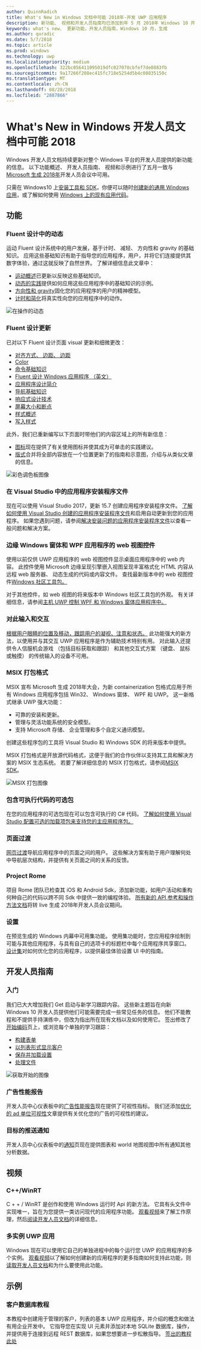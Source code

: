```yaml
---
author: QuinnRadich
title: What's New in Windows 文档中可能 2018年-开发 UWP 应用程序
description: 新功能、 视频和开发人员指南均已添加到年 5 月 2018年 Windows 10 开发人员文档和 Microsoft 内部会议。
keywords: what's new、 更新功能，开发人员指南，Windows 10 月，生成
ms.author: quradic
ms.date: 5/7/2018
ms.topic: article
ms.prod: windows
ms.technology: uwp
ms.localizationpriority: medium
ms.openlocfilehash: 322bc056411095019dfc027078cbfef7de0883fb
ms.sourcegitcommit: 9a17266f208ec415fc718e5254d5b4c08835150c
ms.translationtype: MT
ms.contentlocale: zh-CN
ms.lasthandoff: 08/28/2018
ms.locfileid: "2887866"
---
```

# <a name="whats-new-in-the-windows-developer-docs-in-may-2018"></a>What's New in Windows 开发人员文档中可能 2018

Windows 开发人员文档持续更新对整个 Windows 平台的开发人员提供的新功能的信息。 以下功能概述、 开发人员指南、 视频和示例进行了五月一致与[Microsoft 生成 2018年](https://www.microsoft.com/build)开发人员会议中可用。

只需在 Windows10 上[安装工具和 SDK](http://go.microsoft.com/fwlink/?LinkId=821431)，你便可以随时[创建新的通用 Windows 应用](../get-started/create-uwp-apps.md)，或了解如何使用 [Windows 上的现有应用代码](../porting/index.md)。

## <a name="features"></a>功能

### <a name="motion-in-fluent-design"></a>Fluent 设计中的动态

运动 Fluent 设计系统中的用户发展，基于计时、 减轻、 方向性和 gravity 的基础知识。 应用这些基础知识有助于指导您的应用程序，用户，并将它们连接提供其数字体验，通过这就反映了自然世界。 了解详细信息此文章中：

* [运动概述](../design/motion/index.md)已更新以反映这些基础知识。
* [动态的实践](../design/motion/motion-in-practice.md)提供如何应用这些应用程序中的基础知识的示例。
* [方向性和 gravity](../design/motion/directionality-and-gravity.md)固化您的应用程序的用户的精神模型。
* [计时和简化](../design/motion/timing-and-easing.md)将真实性向您的应用程序中的动作。

![在操作的动态](../design/motion/images/contextual.gif)

### <a name="fluent-design-updates"></a>Fluent 设计更新

已对以下 Fluent 设计页面 visual 更新和细微更改：

* [对齐方式、 边距、 边距](../design/layout/alignment-margin-padding.md)
* [Color](../design/style/color.md)
* [命令基础知识](../design/basics/commanding-basics.md)
* [Fluent 设计 Windows 应用程序 （英文）](../design/fluent-design-system/index.md)
* [应用程序设计简介](../design/basics/design-and-ui-intro.md)
* [导航基础知识](../design/basics/navigation-basics.md)
* [响应式设计技术](../design/layout/responsive-design.md)
* [屏幕大小和断点](../design/layout/screen-sizes-and-breakpoints-for-responsive-design.md)
* [样式概述](../design/style/index.md)
* [写入样式](../design/style/writing-style.md)

此外，我们已重新编写以下页面时带他们的内容区域上的所有新信息：

* [图标](../design/style/icons.md)现在提供了有关使用图标并使其成为可单击的实践建议。
* [版式](../design/style/typography.md)合并将全部内容放在一个位置更新了的指南和示意图，介绍与从类似文章的信息。

![彩色调色板图像](../design/style/images/color/accent-color-palette.svg)

### <a name="app-installer-files-in-visual-studio"></a>在 Visual Studio 中的应用程序安装程序文件

现在可以使用 Visual Studio 2017，更新 15.7 创建应用程序安装程序文件。 [了解如何使用 Visual Studio 创建的应用程序安装程序文件](../packaging/create-appinstallerfile-vs.md)和启用自动更新到您的应用程序。 如果您遇到问题，请参阅[解决安装问题的应用程序安装程序文件](../packaging/troubleshoot-appinstaller-issues.md)以查看一般问题和解决方案。

### <a name="edge-webview-control-for-windows-forms-and-wpf-applications"></a>边缘 Windows 窗体和 WPF 应用程序的 web 视图控件

使用以前仅供 UWP 应用程序的 web 视图控件显示桌面应用程序中的 web 内容。 此控件使用 Microsoft 边缘呈现引擎嵌入视图呈现丰富格式化 HTML 内容从远程 web 服务器、 动态生成的代码或内容文件。 查找最新版本中的 web 视图控件[Windows 社区工具包。](https://docs.microsoft.com/windows/uwpcommunitytoolkit/)

对于其他控件，如 web 视图的将来版本中 Windows 社区工具包的外观。 有关详细信息，请参阅[主机 UWP 控制 WPF 和 Windows 窗体应用程序中。](https://docs.microsoft.com/windows/uwp/xaml-platform/xaml-host-controls)

### <a name="gaze-input-and-interactions"></a>对此输入和交互

[根据用户眼睛的位置及移动，跟踪用户的凝视、注意和状态。](../design/input/gaze-interactions.md) 此功能强大的新方法，以使用并与其交互 UWP 应用程序是作为辅助技术特别有用。 对此输入还提供令人信服机会游戏 （包括目标获取和跟踪） 和其他交互式方案 （键盘、 鼠标或触摸） 的传统输入的设备不可用。

### <a name="msix-packaging-format"></a>MSIX 打包格式

MSIX 宣布 Microsoft 生成 2018年大会，为新 containerization 包格式应用于所有 Windows 应用程序包括 Win32、 Windows 窗体、 WPF 和 UWP。 这一新格式继承 UWP 强大功能：

* 可靠的安装和更新。 
* 管理与灵活功能系统的安全模型。
* 支持 Microsoft 存储、 企业管理和多个自定义通讯模型。

创建这些程序包的工具将 Visual Studio 和 Windows SDK 的将来版本中提供。

MSIX 打包格式是开放源代码格式，这便于我们的合作伙伴以支持其工具和解决方案的 MSIX 生态系统。 若要了解详细信息的 MSIX 打包格式，请参阅[MSIX SDK](https://github.com/Microsoft/msix-packaging)。 

![MSIX 打包图像](images/msix.png)

### <a name="optional-packages-with-executable-code"></a>包含可执行代码的可选包

在您的应用程序的可选包现在可以包含可执行的 C# 代码。 [了解如何使用 Visual Studio 配置可选的加载项包来支持您的主应用程序包。](../packaging/optional-packages-with-executable-code.md)

### <a name="page-transitions"></a>页面过渡

[网页过渡](../design/motion/page-transitions.md)导航应用程序中的页面之间的用户。 这些解决方案有助于用户理解何处中导航层次结构，并提供有关页面之间的关系的反馈。

### <a name="project-rome"></a>Project Rome

项目 Rome 团队已检查其 iOS 和 Android Sdk，添加新功能，如用户活动和重构何种自己的代码以跨不同 Sdk 中提供一致的编程体验。 [所有新的 API 参考和操作方法文档](https://docs.microsoft.com/windows/project-rome/)将转 live 生成 2018年开发人员会议期间。

### <a name="sets"></a>设置

在预览生成的 Windows 内幕中可用集功能。 使用集功能时，您应用程序绘制到可能与其他应用程序，与具有自己的选项卡的标题栏中每个应用程序共享窗口。 [设计集](../design/shell/design-for-sets.md)对如何优化您的应用程序，以提供最佳体验设置 UI 中的指南。

## <a name="developer-guidance"></a>开发人员指南

### <a name="get-started"></a>入门

我们已大大增加我们 Get 启动与新学习跟踪内容。 这些新主题旨在向新 Windows 10 开发人员提供他们可能需要完成一些常见任务的信息。 他们不能教程和不提供手持演练中，但改为指出所在现有文档以及如何使用它。 签出修改了[开始编码](../get-started/create-uwp-apps.md)页上，或浏览每个单独的学习跟踪：

* [构建表单](../get-started/construct-form-learning-track.md)
* [以列表形式显示客户](../get-started/display-customers-in-list-learning-track.md)
* [保存并加载设置](../get-started/settings-learning-track.md)
* [处理文件](../get-started/fileio-learning-track.md)

![获取开始的图像](../get-started/images/build-your-app.png)

### <a name="advertising-performance-report"></a>广告性能报告

开发人员中心仪表板中的[广告性能报告](../publish/advertising-performance-report.md)现在提供了可视性指标。 我们还添加[优化的 ad 单位可视性](../monetize/optimize-ad-unit-viewability.md)文章提供有关优化您的广告的可视性的建议。

### <a name="targeted-push-notifications"></a>目标的推送通知

开发人员中心仪表板中的[通知](../publish/send-push-notifications-to-your-apps-customers.md)页现在提供图表和 world 地图视图中所有通知其他分析数据。

## <a name="videos"></a>视频

### <a name="cwinrt"></a>C++/WinRT

C + + / WinRT 是创作和使用 Windows 运行时 Api 的新方法。 它具有头文件中实现唯一，旨在为您提供一类访问现代的应用程序功能。 [观看视频](https://www.youtube.com/watch?v=TLSul1XxppA&feature=youtu.be)来了解工作原理，然后[阅读开发人员文档](../cpp-and-winrt-apis/index.md)的详细信息。

### <a name="multi-instance-uwp-apps"></a>多实例 UWP 应用

Windows 现在可以使用它自己的单独进程中的每个运行您 UWP 的应用程序的多个实例。 [观看视频](https://www.youtube.com/watch?v=clnnf4cigd0&feature=youtu.be)以了解如何创建新的应用程序的更多指南如何支持此功能，则[读取开发人员文档](../launch-resume/multi-instance-uwp.md)和为什么要使用此功能。

## <a name="samples"></a>示例

### <a name="customer-database-tutorial"></a>客户数据库教程

本教程中创建用于管理的客户，列表的基本 UWP 应用程序，并介绍的概念和做法有用企业开发中。 它指导您在实现 UI 元素并添加对本地 SQLite 数据库，操作，并提供用于连接到远程 REST 数据库，如果您想要进一步松散指导。 [签出的教程此处](../enterprise/customer-database-tutorial.md)